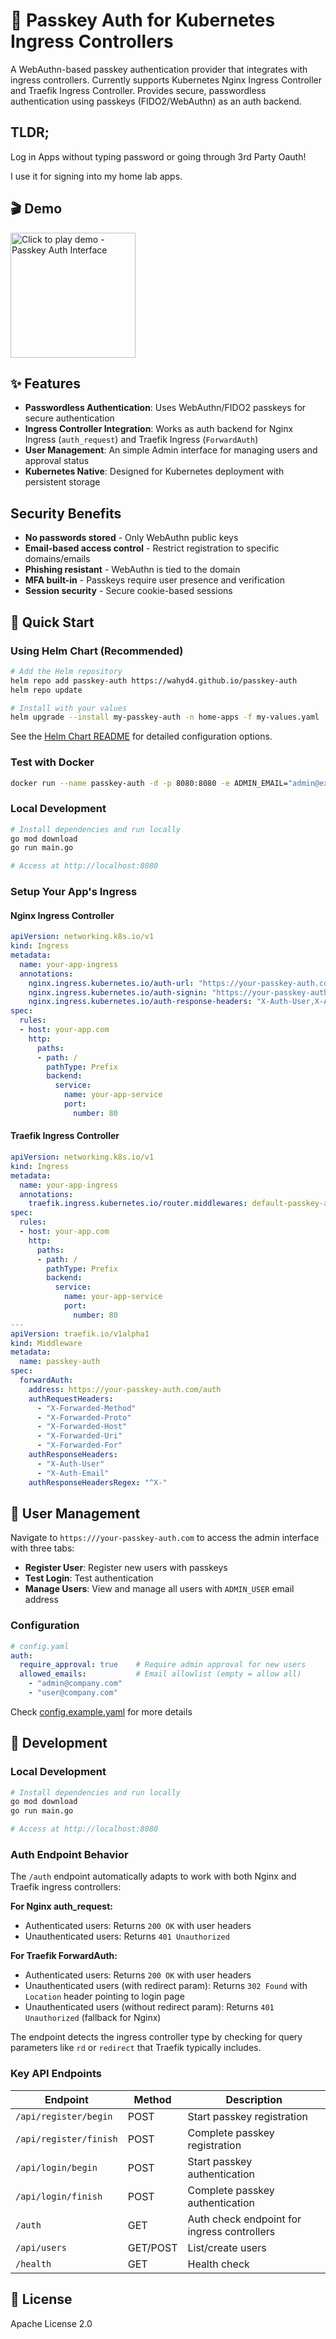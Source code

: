 # 🔐 Passkey Auth for Kubernetes Ingress Controllers

A WebAuthn-based passkey authentication provider that integrates with ingress controllers. Currently supports Kubernetes Nginx Ingress Controller and Traefik Ingress Controller. Provides secure, passwordless authentication using passkeys (FIDO2/WebAuthn) as an auth backend.

## TLDR;

Log in Apps without typing password or going through 3rd Party Oauth!

I use it for signing into my home lab apps.

## 🎬 Demo

<a href="https://giphy.com/gifs/vBeSrnuYUl3u1AQho6">
  <img src="passkey-auth-screenshot.png" alt="Click to play demo - Passkey Auth Interface" width="200">
</a>

## ✨ Features

- **Passwordless Authentication**: Uses WebAuthn/FIDO2 passkeys for secure authentication
- **Ingress Controller Integration**: Works as auth backend for Nginx Ingress (`auth_request`) and Traefik Ingress (`ForwardAuth`)
- **User Management**: An simple Admin interface for managing users and approval status
- **Kubernetes Native**: Designed for Kubernetes deployment with persistent storage

## Security Benefits

- **No passwords stored** - Only WebAuthn public keys
- **Email-based access control** - Restrict registration to specific domains/emails
- **Phishing resistant** - WebAuthn is tied to the domain
- **MFA built-in** - Passkeys require user presence and verification
- **Session security** - Secure cookie-based sessions

## 🚀 Quick Start

### Using Helm Chart (Recommended)

```bash
# Add the Helm repository
helm repo add passkey-auth https://wahyd4.github.io/passkey-auth
helm repo update

# Install with your values
helm upgrade --install my-passkey-auth -n home-apps -f my-values.yaml  passkey-auth/passkey-auth
```

See the [Helm Chart README](helm/passkey-auth/README.md) for detailed configuration options.

### Test with Docker

```bash
docker run --name passkey-auth -d -p 8080:8080 -e ADMIN_EMAIL="admin@example.com"  ghcr.io/wahyd4/passkey-auth:main
```

### Local Development

```bash
# Install dependencies and run locally
go mod download
go run main.go

# Access at http://localhost:8080
```


### Setup Your App's Ingress

#### Nginx Ingress Controller

```yaml
apiVersion: networking.k8s.io/v1
kind: Ingress
metadata:
  name: your-app-ingress
  annotations:
    nginx.ingress.kubernetes.io/auth-url: "https://your-passkey-auth.com/auth"
    nginx.ingress.kubernetes.io/auth-signin: "https://your-passkey-auth.com/?redirect=https%3A%2F%2F$host$request_uri"
    nginx.ingress.kubernetes.io/auth-response-headers: "X-Auth-User,X-Auth-Email"
spec:
  rules:
  - host: your-app.com
    http:
      paths:
      - path: /
        pathType: Prefix
        backend:
          service:
            name: your-app-service
            port:
              number: 80
```

#### Traefik Ingress Controller

```yaml
apiVersion: networking.k8s.io/v1
kind: Ingress
metadata:
  name: your-app-ingress
  annotations:
    traefik.ingress.kubernetes.io/router.middlewares: default-passkey-auth@kubernetescrd
spec:
  rules:
  - host: your-app.com
    http:
      paths:
      - path: /
        pathType: Prefix
        backend:
          service:
            name: your-app-service
            port:
              number: 80
---
apiVersion: traefik.io/v1alpha1
kind: Middleware
metadata:
  name: passkey-auth
spec:
  forwardAuth:
    address: https://your-passkey-auth.com/auth
    authRequestHeaders:
      - "X-Forwarded-Method"
      - "X-Forwarded-Proto"
      - "X-Forwarded-Host"
      - "X-Forwarded-Uri"
      - "X-Forwarded-For"
    authResponseHeaders:
      - "X-Auth-User"
      - "X-Auth-Email"
    authResponseHeadersRegex: "^X-"
```


## 👥 User Management

Navigate to `https:///your-passkey-auth.com` to access the admin interface with three tabs:
- **Register User**: Register new users with passkeys
- **Test Login**: Test authentication
- **Manage Users**: View and manage all users with `ADMIN_USER` email address

### Configuration

```yaml
# config.yaml
auth:
  require_approval: true    # Require admin approval for new users
  allowed_emails:           # Email allowlist (empty = allow all)
    - "admin@company.com"
    - "user@company.com"
```
Check [config.example.yaml](./config.example.yaml) for more details

## 🔧 Development

### Local Development

```bash
# Install dependencies and run locally
go mod download
go run main.go

# Access at http://localhost:8080
```

### Auth Endpoint Behavior

The `/auth` endpoint automatically adapts to work with both Nginx and Traefik ingress controllers:

**For Nginx auth_request:**
- Authenticated users: Returns `200 OK` with user headers
- Unauthenticated users: Returns `401 Unauthorized`

**For Traefik ForwardAuth:**
- Authenticated users: Returns `200 OK` with user headers
- Unauthenticated users (with redirect param): Returns `302 Found` with `Location` header pointing to login page
- Unauthenticated users (without redirect param): Returns `401 Unauthorized` (fallback for Nginx)

The endpoint detects the ingress controller type by checking for query parameters like `rd` or `redirect` that Traefik typically includes.

### Key API Endpoints

| Endpoint | Method | Description |
|----------|--------|-------------|
| `/api/register/begin` | POST | Start passkey registration |
| `/api/register/finish` | POST | Complete passkey registration |
| `/api/login/begin` | POST | Start passkey authentication |
| `/api/login/finish` | POST | Complete passkey authentication |
| `/auth` | GET | Auth check endpoint for ingress controllers |
| `/api/users` | GET/POST | List/create users |
| `/health` | GET | Health check |


## 📄 License

Apache License 2.0
